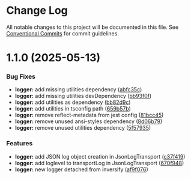 # Change Log

All notable changes to this project will be documented in this file.
See [Conventional Commits](https://conventionalcommits.org) for commit guidelines.

# 1.1.0 (2025-05-13)

### Bug Fixes

- **logger:** add missing utilities dependency ([abfc35c](https://github.com/shiftcode/sc-commons-public/commit/abfc35c377c9d261e072c4f750b51f99d337625e))
- **logger:** add missing utilities devDependency ([bb93f0f](https://github.com/shiftcode/sc-commons-public/commit/bb93f0ff3abda6afaba98b074e64cd34c2db8689))
- **logger:** add utilities as dependency ([bb82d9c](https://github.com/shiftcode/sc-commons-public/commit/bb82d9cd0b25210c380ffb3670ac14f3bb4f4372))
- **logger:** add utilities in tsconfig path ([659b57b](https://github.com/shiftcode/sc-commons-public/commit/659b57b0eb5bd9376776341ad9d5c81d5586b945))
- **logger:** remove reflect-metadata from jest config ([81bcc45](https://github.com/shiftcode/sc-commons-public/commit/81bcc451f4680301d3287da8d567f2a3f70d30ec))
- **logger:** remove unused ansi-styles dependency ([8d06b79](https://github.com/shiftcode/sc-commons-public/commit/8d06b79226a520711ecb8f0c52afe5c9d3f2e93f))
- **logger:** remove unused utilities dependency ([5f57935](https://github.com/shiftcode/sc-commons-public/commit/5f5793558927c2679c161fce0271f4e8ad8c4b6d))

### Features

- **logger:** add JSON log object creation in JsonLogTransport ([c37f419](https://github.com/shiftcode/sc-commons-public/commit/c37f419e5f55d95a0f78bcd383977dd0bd3d4a87))
- **logger:** add loglevel to transportLog in JsonLogTransport ([670f948](https://github.com/shiftcode/sc-commons-public/commit/670f948701393b23745dbf570ad5de1aca167a21))
- **logger:** new logger detached from inversify ([af9f076](https://github.com/shiftcode/sc-commons-public/commit/af9f0765d4b4147a08612a9951ba658c4d445889))
